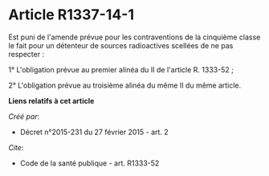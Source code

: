 # Article R1337-14-1

Est puni de l'amende prévue pour les contraventions de la cinquième classe le fait pour un détenteur de sources radioactives
scellées de ne pas respecter : 

1° L'obligation prévue au premier alinéa du II de l'article R. 1333-52 ; 

2° L'obligation prévue au troisième alinéa du même II du même article.

**Liens relatifs à cet article**

_Créé par_:

  - Décret n°2015-231 du 27 février 2015 - art. 2

_Cite_:

  - Code de la santé publique - art. R1333-52
